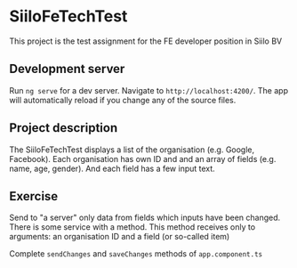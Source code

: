 # SiiloFeTechTest

This project is the test assignment for the FE developer position in Siilo BV

## Development server

Run `ng serve` for a dev server. Navigate to `http://localhost:4200/`. The app will automatically reload if you change any of the source files.

## Project description

The SiiloFeTechTest displays a list of the organisation (e.g. Google, Facebook).
Each organisation has own ID and and an array of fields (e.g. name, age, gender).
And each field has a few input text.

## Exercise

Send to "a server" only data from fields which inputs have been changed.
There is some service with a method. This method receives only to arguments: an organisation ID and a field (or so-called item)

Complete `sendChanges` and `saveChanges` methods of `app.component.ts`


